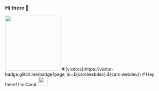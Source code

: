 ### Hi there 👋

<!--
**carolwebdev/carolwebdev** is a ✨ _special_ ✨ repository because its `README.md` (this file) appears on your GitHub profile.

Here are some ideas to get you started:

- 🔭 I’m currently working on ...
- 🌱 I’m currently learning ...
- 👯 I’m looking to collaborate on ...
- 🤔 I’m looking for help with ...
- 💬 Ask me about ...
- 📫 How to reach me: ...
- 😄 Pronouns: ...
- ⚡ Fun fact: ...
-->
<img height="180em" src="https://github-readme-stats.vercel.app/api?username=carolwebdev&show_icons=true&hide_border=true&&count_private=true&include_all_commits=true" />
#![visitors](https://visitor-badge.glitch.me/badge?page_id=${carolwebdev}.${carolwebdev})
# Hey there! I'm Carol. <img src="https://raw.githubusercontent.com/MartinHeinz/MartinHeinz/master/wave.gif" width="30px">

